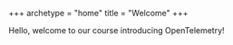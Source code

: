 +++
archetype = "home"
title = "Welcome"
+++

Hello,
welcome to our course introducing OpenTelemetry!

